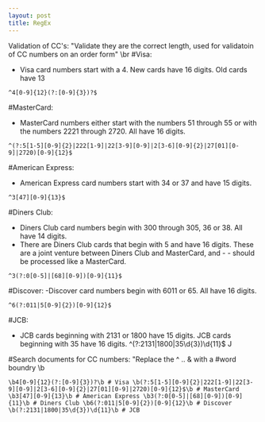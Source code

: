 ```yaml
---
layout: post
title: RegEx
---
```


Validation of CC's: "Validate they are the correct length, used for validatoin of CC numbers on an order form" \br
#Visa:
- Visa card numbers start with a 4. New cards have 16 digits. Old cards have 13 
```
^4[0-9]{12}(?:[0-9]{3})?$
```
#MasterCard:
- MasterCard numbers either start with the numbers 51 through 55 or with the numbers 2221 through 2720. All have 16 digits. 
```
^(?:5[1-5][0-9]{2}|222[1-9]|22[3-9][0-9]|2[3-6][0-9]{2}|27[01][0-9]|2720)[0-9]{12}$
```
#American Express:
- American Express card numbers start with 34 or 37 and have 15 digits.
```
^3[47][0-9]{13}$
```
#Diners Club:
- Diners Club card numbers begin with 300 through 305, 36 or 38. All have 14 digits.
- There are Diners Club cards that begin with 5 and have 16 digits. These are a joint venture between Diners Club and MasterCard, and - - should be processed like a MasterCard. 
```
^3(?:0[0-5]|[68][0-9])[0-9]{11}$
```
#Discover: 
-Discover card numbers begin with 6011 or 65. All have 16 digits.
```
^6(?:011|5[0-9]{2})[0-9]{12}$
```
#JCB:
- JCB cards beginning with 2131 or 1800 have 15 digits. JCB cards beginning with 35 have 16 digits. ^(?:2131|1800|35\d{3})\d{11}$ J



#Search documents for CC numbers: "Replace the ^ .. & with a #word boundry \b

```
\b4[0-9]{12}(?:[0-9]{3})?\b # Visa \b(?:5[1-5][0-9]{2}|222[1-9]|22[3-9][0-9]|2[3-6][0-9]{2}|27[01][0-9]|2720)[0-9]{12}$\b # MasterCard \b3[47][0-9]{13}\b # American Express \b3(?:0[0-5]|[68][0-9])[0-9]{11}\b # Diners Club \b6(?:011|5[0-9]{2})[0-9]{12}\b # Discover \b(?:2131|1800|35\d{3})\d{11}\b # JCB 
```
